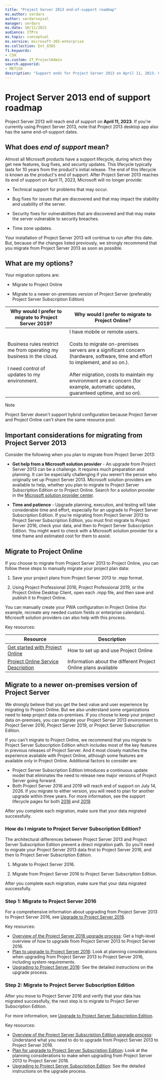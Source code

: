 ```yaml
---
title: "Project Server 2013 end-of-support roadmap"
ms.author: serdars
author: serdarsoysal
manager: serdars
ms.date: 10/11/2021
audience: ITPro
ms.topic: conceptual
ms.service: microsoft-365-enterprise
ms.collection: Ent_O365
f1.keywords:
- CSH
ms.custom: IT_ProjectAdmin
search.appverid:
- MET150
description: "Support ends for Project Server 2013 on April 11, 2023. Use this article as a guide to upgrade to Project Online or a newer version of Project Server on-premises."
---
```


# Project Server 2013 end of support roadmap

Project Server 2013 will reach end of support on **April 11, 2023**. If you're currently using Project Server 2013, note that Project 2013 desktop app also has the same end-of-support dates.

## What does *end of support* mean?

Almost all Microsoft products have a support lifecycle, during which they get new features, bug fixes, and security updates. This lifecycle typically lasts for 10 years from the product's initial release. The end of this lifecycle is known as the product's end of support. After Project Server 2013 reaches its end of support on April 11, 2023, Microsoft will no longer provide:

- Technical support for problems that may occur.

- Bug fixes for issues that are discovered and that may impact the stability and usability of the server.

- Security fixes for vulnerabilities that are discovered and that may make the server vulnerable to security breaches.

- Time zone updates.

Your installation of Project Server 2013 will continue to run after this date. But, because of the changes listed previously, we strongly recommend that you migrate from Project Server 2013 as soon as possible.

## What are my options?

Your migration options are:

- Migrate to Project Online

- Migrate to a newer on-premises version of Project Server (preferably Project Server Subscription Edition)

|Why would I prefer to migrate to Project Server 2019?|Why would I prefer to migrate to Project Online?|
|---|---|
|Business rules restrict me from operating my business in the cloud.  <br/><br/>  I need control of updates to my environment.|I have mobile or remote users.<br/><br/>  Costs to migrate on-premises servers are a significant concern (hardware, software, time and effort to implement, and so on.). <br/><br/>  After migration, costs to maintain my environment are a concern (for example, automatic updates, guaranteed uptime, and so on).|

> [!NOTE]
> Project Server doesn't support hybrid configuration because Project Server and Project Online can't share the same resource pool.

## Important considerations for migrating from Project Server 2013

Consider the following when you plan to migrate from Project Server 2013:

- **Get help from a Microsoft solution provider** - An upgrade from Project Server 2013 can be a challenge. It requires much preparation and planning. It can be especially challenging if you weren't the person who originally set up Project Server 2013. Microsoft solution providers are available to help, whether you plan to migrate to Project Server Subscription Edition or to Project Online. Search for a solution provider in the [Microsoft solution provider center](https://go.microsoft.com/fwlink/p/?linkid=841249).

- **Time and patience** - Upgrade planning, execution, and testing will take considerable time and effort, especially for an upgrade to Project Server Subscription Edition. If you're migrating from Project Server 2013 to Project Server Subscription Edition, you must first migrate to Project Server 2016, check your data, and then to Project Server Subscription Edition. You might want to check with a Microsoft solution provider for a time frame and estimated cost for them to assist.

## Migrate to Project Online

If you choose to migrate from Project Server 2013 to Project Online, you can follow these steps to manually migrate your project plan data:

1. Save your project plans from Project Server 2013 to .mpp format.

2. Using Project Professional 2016, Project Professional 2019, or the Project Online Desktop Client, open each .mpp file, and then save and publish it to Project Online.

You can manually create your PWA configuration in Project Online (for example, recreate any needed custom fields or enterprise calendars). Microsoft solution providers can also help with this process.

Key resources:

|Resource|Description|
|---|---|
|[Get started with Project Online](https://support.office.com/article/e3e5f64f-ada5-4f9d-a578-130b2d4e5f11)|How to set up and use Project Online|
|[Project Online Service Description](/office365/servicedescriptions/project-online-service-description/project-online-service-description)|Information about the different Project Online plans available|

## Migrate to a newer on-premises version of Project Server

We strongly believe that you get the best value and user experience by migrating to Project Online. But we also understand some organizations need to keep project data on-premises. If you choose to keep your project data on-premises, you can migrate your Project Server 2013 environment to Project Server 2016, Project Server 2019, or Project Server Subscription Edition.

If you can't migrate to Project Online, we recommend that you migrate to Project Server Subscription Edition which includes most of the key features in previous releases of Project Server. And it most closely matches the experience available with Project Online, although some features are available only in Project Online. Additional factors to consider are:

- Project Server Subscription Edition introduces a continuous update model that eliminates the need to release new major versions of Project Server going forward.
- Both Project Server 2016 and 2019 will reach end of support on July 14, 2026. If you migrate to either version, you will need to plan for another upgrade within three years. For more information, see the support lifecycle pages for both [2016](/lifecycle/products/project-server-2016) and [2019](/lifecycle/products/project-server-2019).

After you complete each migration, make sure that your data migrated successfully.

### How do I migrate to Project Server Subscription Edition?

The architectural differences between Project Server 2013 and Project Server Subscription Edition prevent a direct migration path. So you'll need to migrate your Project Server 2013 data first to Project Server 2016, and then to Project Server Subscription Edition. 

1. Migrate to Project Server 2016.

2. Migrate from Project Server 2016 to Project Server Subscription Edition.

After you complete each migration, make sure that your data migrated successfully.

### Step 1: Migrate to Project Server 2016

For a comprehensive information about upgrading from Project Server 2013 to Project Server 2016, see [Upgrade to Project Server 2016](/project/upgrade-to-project-server-2016).

Key resources:

- [Overview of the Project Server 2016 upgrade process](/project/upgrade-to-project-server-2016): Get a high-level overview of how to upgrade from Project Server 2013 to Project Server 2016.
- [Plan to upgrade to Project Server 2016](/project/plan-for-upgrade-to-project-server-2016): Look at planning considerations when upgrading from Project Server 2013 to Project Server 2016, including system requirements.
- [Upgrading to Project Server 2016](/project/upgrading-to-project-server-2016): See the detailed instructions on the upgrade process.

### Step 2: Migrate to Project Server Subscription Edition

After you move to Project Server 2016 and verify that your data has migrated successfully, the next step is to migrate to Project Server Subscription Edition.

For more information, see [Upgrade to Project Server Subscription Edition](/project/upgrade-project-server-subscription-edition).

Key resources:

- [Overview of the Project Server Subscription Edition upgrade process](/project/overview-project-server-subscription-edition-upgrade-process): Understand what you need to do to upgrade from Project Server 2013 to Project Server 2016.
- [Plan for upgrade to Project Server Subscription Edition](/Project/plan-upgrade-project-server-subscription-edition): Look at  the planning considerations to make when upgrading from Project Server 2013 to Project Server 2016.
- [Upgrading to Project Server Subscription Edition](/project/how-to-upgrade-project-server-subscription-edition): See the detailed instructions on the upgrade process.


